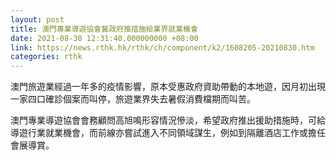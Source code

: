 ```yaml
---
layout: post
title: 澳門專業導遊協會冀政府推措施給業界就業機會
date: 2021-08-30 12:31:40.000000000 +08:00
link: https://news.rthk.hk/rthk/ch/component/k2/1608205-20210830.htm
categories: rthk
---
```


澳門旅遊業經過一年多的疫情影響，原本受惠政府資助帶動的本地遊，因月初出現一家四口確診個案而叫停，旅遊業界失去暑假消費檔期而叫苦。

澳門專業導遊協會會務顧問高旭鳴形容情況慘淡，希望政府推出援助措施時，可給導遊行業就業機會，而前線亦嘗試進入不同領域謀生，例如到隔離酒店工作或擔任會展導賞。
